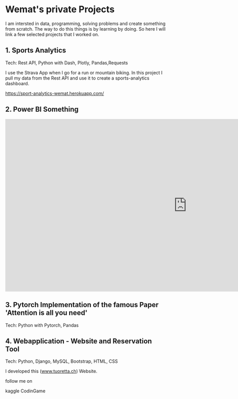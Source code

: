 # Wemat's private Projects

I am intersted in data, programming, solving problems and create something from scratch. The way to do this things is by learning by doing. So here I will link a few selected projects that I worked on. 

## 1. Sports Analytics 

Tech: Rest API, Python with Dash, Plotly, Pandas,Requests

I use the Strava App when I go for a run or mountain biking. In this project I pull my data from the Rest API and use it to create a sports-analytics dashboard.

https://sport-analytics-wemat.herokuapp.com/


## 2. Power BI Something

<iframe title="VirtualFactory" width="1140" height="541.25" src="https://app.powerbi.com/reportEmbed?reportId=5c019ae4-beb4-4459-8d84-8bf1533a7460&autoAuth=true&ctid=37ee48e0-a9aa-4e6a-a0fc-c7f6f218a97d" frameborder="0" allowFullScreen="true"></iframe>


## 3. Pytorch Implementation of the famous Paper 'Attention is all you need'

Tech: Python with Pytorch, Pandas 


## 4. Webapplication - Website and Reservation Tool 

Tech: Python, Django, MySQL, Bootstrap, HTML, CSS

I developed this (www.tuoretta.ch) Website.



follow me on

kaggle
CodinGame 


